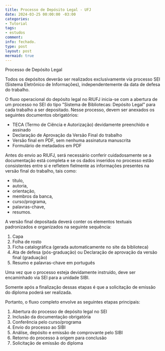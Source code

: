 ```yaml
---
title: Processo de Depósito Legal - UFJ
date: 2024-03-25 00:00:00 -03:00
categories:
- Tutorial
tags:
- estudos
comment: 
info: fechado.
type: post
layout: post
mermaid: true
---
```


Processo de Depósito Legal 

Todos os depósitos deverão ser realizados exclusivamente via processo SEI (Sistema Eletrônico de Informações), independentemente da data de defesa do trabalho.

O fluxo operacional do depósito legal no RIUFJ inicia-se com a abertura de um processo no SEI do tipo "Sistema de Bibliotecas: Depósito Legal" para cada trabalho a ser depositado. Nesse processo, devem ser anexados os seguintes documentos obrigatórios:
- TECA (Termo de Ciência e Autorização) devidamente preenchido e assinado
- Declaração de Aprovação da Versão Final do trabalho
- Versão final em PDF, sem nenhuma assinatura manuscrita 
- Formulário de metadados em PDF

Antes do envio ao RIUFJ, será necessário conferir cuidadosamente se a documentação está completa e se os dados inseridos no processo estão consistentes entre si e refletem fielmente as informações presentes na versão final do trabalho, tais como:

- título,
- autoria,
- orientação,
- membros da banca,
- curso/programa,
- palavras-chave,
- resumos.

A versão final depositada deverá conter os elementos textuais padronizados e organizados na seguinte sequência:  
1. Capa
2. Folha de rosto  
3. Ficha catalográfica (gerada automaticamente no site da biblioteca)
4. Ata de defesa (pós-graduação) ou Declaração de aprovação da versão final (graduação)
5. Resumo e palavras-chave em português

Uma vez que o processo esteja devidamente instruído, deve ser encaminhado via SEI para a unidade SIBI.

Somente após a finalização dessas etapas é que a solicitação de emissão do diploma poderá ser realizada.

Portanto, o fluxo completo envolve as seguintes etapas principais:

1. Abertura do processo de depósito legal no SEI
2. Inclusão da documentação obrigatória 
3. Conferência pelo curso/programa
4. Envio do processo ao SIBI
5. Análise, depósito e emissão de comprovante pelo SIBI
6. Retorno do processo à origem para conclusão 
7. Solicitação de emissão do diploma
